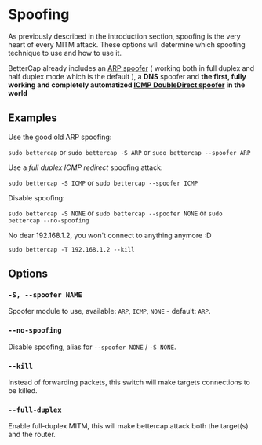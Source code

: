 Spoofing
============

As previously described in the introduction section, spoofing is the very heart of every MITM attack. These options will determine which spoofing technique to use and how to use it.

BetterCap already includes an [ARP spoofer](https://en.wikipedia.org/wiki/ARP_spoofing) ( working both in full duplex and half duplex mode which is the default ), a **DNS** spoofer and **the first, fully working and completely automatized [ICMP DoubleDirect spoofer](https://blog.zimperium.com/doubledirect-zimperium-discovers-full-duplex-icmp-redirect-attacks-in-the-wild/) in the world**

## Examples

Use the good old ARP spoofing:

`sudo bettercap` or `sudo bettercap -S ARP` or `sudo bettercap --spoofer ARP`

Use a *full duplex ICMP redirect* spoofing attack:

`sudo bettercap -S ICMP` or `sudo bettercap --spoofer ICMP`

Disable spoofing:

`sudo bettercap -S NONE` or `sudo bettercap --spoofer NONE` or `sudo bettercap --no-spoofing`

No dear 192.168.1.2, you won't connect to anything anymore :D

`sudo bettercap -T 192.168.1.2 --kill`

## Options

### `-S, --spoofer NAME`

Spoofer module to use, available: `ARP`, `ICMP`, `NONE` - default: `ARP`.

### `--no-spoofing`

Disable spoofing, alias for `--spoofer NONE` / `-S NONE`.

### `--kill`

Instead of forwarding packets, this switch will make targets connections to be killed.

### `--full-duplex`

Enable full-duplex MITM, this will make bettercap attack both the target(s) and the router.

